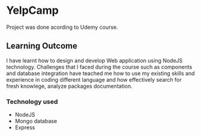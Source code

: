 # YelpCamp

Project was done acording to Udemy course.

## Learning Outcome

I have learnt how to design and develop Web application using NodeJS technology. Challenges that I faced during the course such as components and database integration have teached me how to use my existing skills and experience in coding different language and how effectively search for fresh knowlege, analyze packages documentation.

### Technology used
* NodeJS
* Mongo database
* Express
